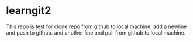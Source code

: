 # learngit2
This repo is test for clone repo from github to local machine.
add a newline and push to github.
and another line and pull from github to local machine.
